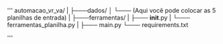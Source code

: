 
'''
automacao_vr_va/
|
├───dados/
│   └─── (Aqui você pode colocar as 5 planilhas de entrada)
|
├───ferramentas/
|   ├─── __init__.py
|   └─── ferramentas_planilha.py
|
├─── main.py
└─── requirements.txt

'''